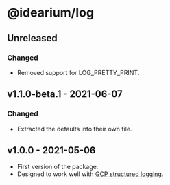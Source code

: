 # @idearium/log

## Unreleased

### Changed

-   Removed support for LOG_PRETTY_PRINT.

## v1.1.0-beta.1 - 2021-06-07

### Changed

-   Extracted the defaults into their own file.

## v1.0.0 - 2021-05-06

-   First version of the package.
-   Designed to work well with [GCP structured logging](https://cloud.google.com/logging/docs/structured-logging).
